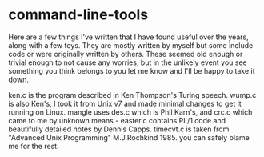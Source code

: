 # command-line-tools
Here are a few things I've written that I have found useful over the years, along with a few toys.
They are mostly written by myself but some include code or were
originally written by others. These seemed old enough or trivial
enough to not cause any worries, but in the unlikely event you see
something you think belongs to you let me know and I'll be
happy to take it down.

ken.c is the program described in Ken Thompson's Turing speech.
wump.c is also Ken's, I took it from Unix v7 and made minimal changes to get it running on Linux.
mangle uses des.c which is Phil Karn's, and crc.c which came to me by unknown means - 
easter.c contains PL/1 code and beautifully detailed notes by Dennis Capps.
timecvt.c is taken from "Advanced Unix Programming" M.J.Rochkind 1985.
you can safely blame me for the rest.

